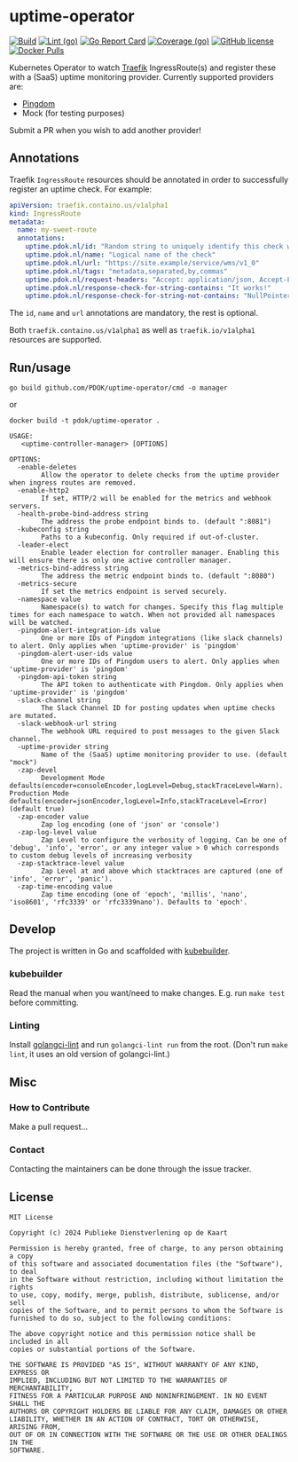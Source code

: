 # uptime-operator

[![Build](https://github.com/PDOK/uptime-operator/actions/workflows/build-and-publish-image.yml/badge.svg)](https://github.com/PDOK/uptime-operator/actions/workflows/build-and-publish-image.yml)
[![Lint (go)](https://github.com/PDOK/uptime-operator/actions/workflows/lint-go.yml/badge.svg)](https://github.com/PDOK/uptime-operator/actions/workflows/lint-go.yml)
[![Go Report Card](https://goreportcard.com/badge/github.com/PDOK/uptime-operator)](https://goreportcard.com/report/github.com/PDOK/uptime-operator)
[![Coverage (go)](https://github.com/PDOK/uptime-operator/wiki/coverage.svg)](https://raw.githack.com/wiki/PDOK/uptime-operator/coverage.html)
[![GitHub license](https://img.shields.io/github/license/PDOK/uptime-operator)](https://github.com/PDOK/uptime-operator/blob/master/LICENSE)
[![Docker Pulls](https://img.shields.io/docker/pulls/pdok/uptime-operator.svg)](https://hub.docker.com/r/pdok/uptime-operator)

Kubernetes Operator to watch [Traefik](https://github.com/traefik/traefik) IngressRoute(s) and register these with a (SaaS) uptime monitoring provider.
Currently supported providers are:
- [Pingdom](https://www.pingdom.com/)
- Mock (for testing purposes)

Submit a PR when you wish to add another provider!

## Annotations

Traefik `IngressRoute` resources should be annotated in order to successfully register an uptime check. For example:

```yaml
apiVersion: traefik.containo.us/v1alpha1
kind: IngressRoute
metadata:
  name: my-sweet-route
  annotations:
    uptime.pdok.nl/id: "Random string to uniquely identify this check with the provider"
    uptime.pdok.nl/name: "Logical name of the check"
    uptime.pdok.nl/url: "https://site.example/service/wms/v1_0"
    uptime.pdok.nl/tags: "metadata,separated,by,commas"
    uptime.pdok.nl/request-headers: "Accept: application/json, Accept-Language: en"
    uptime.pdok.nl/response-check-for-string-contains: "It works!"
    uptime.pdok.nl/response-check-for-string-not-contains: "NullPointerException"
```

The `id`, `name` and `url` annotations are mandatory, the rest is optional.

Both `traefik.containo.us/v1alpha1` as well as `traefik.io/v1alpha1` resources are supported.

## Run/usage

```shell
go build github.com/PDOK/uptime-operator/cmd -o manager
```

or

```shell
docker build -t pdok/uptime-operator .
```

```text
USAGE:
   <uptime-controller-manager> [OPTIONS]

OPTIONS:
  -enable-deletes
        Allow the operator to delete checks from the uptime provider when ingress routes are removed.
  -enable-http2
        If set, HTTP/2 will be enabled for the metrics and webhook servers.
  -health-probe-bind-address string
        The address the probe endpoint binds to. (default ":8081")
  -kubeconfig string
        Paths to a kubeconfig. Only required if out-of-cluster.
  -leader-elect
        Enable leader election for controller manager. Enabling this will ensure there is only one active controller manager.
  -metrics-bind-address string
        The address the metric endpoint binds to. (default ":8080")
  -metrics-secure
        If set the metrics endpoint is served securely.
  -namespace value
        Namespace(s) to watch for changes. Specify this flag multiple times for each namespace to watch. When not provided all namespaces will be watched.
  -pingdom-alert-integration-ids value
        One or more IDs of Pingdom integrations (like slack channels) to alert. Only applies when 'uptime-provider' is 'pingdom'
  -pingdom-alert-user-ids value
        One or more IDs of Pingdom users to alert. Only applies when 'uptime-provider' is 'pingdom'
  -pingdom-api-token string
        The API token to authenticate with Pingdom. Only applies when 'uptime-provider' is 'pingdom'
  -slack-channel string
        The Slack Channel ID for posting updates when uptime checks are mutated.
  -slack-webhook-url string
        The webhook URL required to post messages to the given Slack channel.
  -uptime-provider string
        Name of the (SaaS) uptime monitoring provider to use. (default "mock")
  -zap-devel
        Development Mode defaults(encoder=consoleEncoder,logLevel=Debug,stackTraceLevel=Warn). Production Mode defaults(encoder=jsonEncoder,logLevel=Info,stackTraceLevel=Error) (default true)
  -zap-encoder value
        Zap log encoding (one of 'json' or 'console')
  -zap-log-level value
        Zap Level to configure the verbosity of logging. Can be one of 'debug', 'info', 'error', or any integer value > 0 which corresponds to custom debug levels of increasing verbosity
  -zap-stacktrace-level value
        Zap Level at and above which stacktraces are captured (one of 'info', 'error', 'panic').
  -zap-time-encoding value
        Zap time encoding (one of 'epoch', 'millis', 'nano', 'iso8601', 'rfc3339' or 'rfc3339nano'). Defaults to 'epoch'.
```

## Develop

The project is written in Go and scaffolded with [kubebuilder](https://kubebuilder.io).

### kubebuilder

Read the manual when you want/need to make changes.
E.g. run `make test` before committing.

### Linting

Install [golangci-lint](https://golangci-lint.run/usage/install/) and run `golangci-lint run`
from the root.
(Don't run `make lint`, it uses an old version of golangci-lint.)

## Misc

### How to Contribute

Make a pull request...

### Contact

Contacting the maintainers can be done through the issue tracker.

## License

```text
MIT License

Copyright (c) 2024 Publieke Dienstverlening op de Kaart

Permission is hereby granted, free of charge, to any person obtaining a copy
of this software and associated documentation files (the "Software"), to deal
in the Software without restriction, including without limitation the rights
to use, copy, modify, merge, publish, distribute, sublicense, and/or sell
copies of the Software, and to permit persons to whom the Software is
furnished to do so, subject to the following conditions:

The above copyright notice and this permission notice shall be included in all
copies or substantial portions of the Software.

THE SOFTWARE IS PROVIDED "AS IS", WITHOUT WARRANTY OF ANY KIND, EXPRESS OR
IMPLIED, INCLUDING BUT NOT LIMITED TO THE WARRANTIES OF MERCHANTABILITY,
FITNESS FOR A PARTICULAR PURPOSE AND NONINFRINGEMENT. IN NO EVENT SHALL THE
AUTHORS OR COPYRIGHT HOLDERS BE LIABLE FOR ANY CLAIM, DAMAGES OR OTHER
LIABILITY, WHETHER IN AN ACTION OF CONTRACT, TORT OR OTHERWISE, ARISING FROM,
OUT OF OR IN CONNECTION WITH THE SOFTWARE OR THE USE OR OTHER DEALINGS IN THE
SOFTWARE.
```


